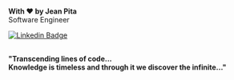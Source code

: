 #
<strong>With ♥ by Jean Pita</strong>
</br>
Software Engineer

[![Linkedin Badge](https://img.shields.io/badge/-Linkedin-6633cc?style=flat-square&logo=Linkedin&logoColor=white&link=https://www.linkedin.com/in/re44e/)](https://www.linkedin.com/in/re44e/) 

##

<h4>"Transcending lines of code...</br>
Knowledge is timeless and through it we discover the infinite..."</h4>

#

